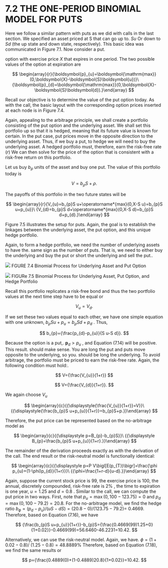 # 7.2 THE ONE-PERIOD BINOMIAL MODEL FOR PUTS

Here we follow a similar pattern with puts as we did with calls in the last section. We specified an asset priced at S that can go up to. $S u$ Or down to $S d$ (the up state and down state, respectively). This basic idea was communicated in Figure 7.1. Now consider a put.

option with exercise price $X$ that expires in one period. The two possible values of the option at expiration are

$$
\begin{array}{r}{\boldsymbol{p}_{u}=\boldsymbol{\mathrm{max}}(0,\boldsymbol{X}-\boldsymbol{S}\boldsymbol{u})}\ {\boldsymbol{p}_{d}=\boldsymbol{\mathrm{max}}(0,\boldsymbol{X}-\boldsymbol{S}\boldsymbol{d}).}\end{array}
$$

Recall our objective is to determine the value of the put option today. As with the call, the basic layout with the corresponding option prices inserted at each node is in Figure 7.4.

Again, appealing to the arbitrage principle, we shall create a portfolio consisting of the put option and the underlying asset. We shall set this portfolio up so that it is hedged, meaning that its future value is known for certain. In the put case, put prices move in the opposite direction to the underlying asset. Thus, if we buy a put, to hedge we will need to buy the underlying asset. A hedged portfolio must, therefore, earn the risk-free rate $(r)$ We can then solve for the price of the option that is consistent with a risk-free return on this portfolio.

Let us buy $b_{p}$ units of the asset and buy one put. The value of this portfolio today is

$$
V=b_{\rho}S+\rho.
$$

The payoffs of this portfolio in the two future states will be

$$
\begin{array}{r}{V_{u}=b_{p}S u+\operatorname*{max}(0,X-S u)=b_{p}S u+p_{u}}\ {V_{d}=b_{p}S d+\operatorname*{max}(0,X-S d)=b_{p}S d+p_{d}.}\end{array}
$$

Figure 7.5 illustrates the setup for puts. Again, the goal is to establish the linkages between the underlying asset, the put option, and this unique hedge portfolio.

Again, to form a hedge portfolio, we need the number of underlying assets to have the. same sign as the number of puts. That is, we need to either buy the underlying and buy the put or short the underlying and sell the put..

![](images/b0613005d3dc4733b2a56c055368ca812308ae8eb67f48566ca5809d5942b7a4.jpg)
FGURE 7.4 Binomial Process for Underlying Asset and Put Option

![](images/cbde51600de04f8eb4f83af7b3c6af730645812bee82c47fcc7e6692e08ff5d7.jpg)
FIGURe 7.5 Binomial Process for Underlying Asset, Put Option, and Hedge Portfolio

Recall this portfolio replicates a risk-free bond and thus the two portfolio values at the next time step have to be equal or

$$
V_{u}=V_{d}.
$$

If we set these two values equal to each other, we have one simple equation with one unknown, $b_{\rho}S u+p_{u}=b_{\rho}S d+p_{d}$ . Thus,

$$
b_{p}={\frac{p_{d}-p_{u}}{S u-S d}}.
$$

Because the option is a put,. $\boldsymbol{p}_{d}>p_{u}$ , and Equation (7.14) will be positive. This result. should make sense. You are long the put and puts move opposite to the underlying, so you. should be long the underlying. To avoid arbitrage, the portfolio must be priced to earn the risk-free rate. Again, the following condition must hold:.

$$
V={\frac{V_{u}}{1+r}}
$$

$$
V={\frac{V_{d}}{1+r}}.
$$

We again choose $V_{u}$

$$
\begin{array}{c}{{\displaystyle{\frac{V_{u}}{1+r}}=V}}\ {{\displaystyle{\frac{b_{p}S u+p_{u}}{1+r}}=b_{p}S+p.}}\end{array}
$$

Therefore, the put price can be represented based on the no-arbitrage model as

$$
\begin{array}{c}{{\displaystyle p=B_{p}-b_{p}S}}\ {{\displaystyle B_{p}=\frac{b_{p}S u+p_{u}}{1+r}.}}\end{array}
$$

The remainder of the derivation proceeds exactly as with the derivation of the call. The end result or the risk-neutral model is functionally identical:

$$
\begin{array}{c}{{\displaystyle p=P V\bigl[E(p_{T})\bigr]=\frac{\phi p_{u}+(1-\phi)p_{d}}{1+r}}}\ {{\phi=\frac{1+r-d}{u-d}.}}\end{array}
$$

Again, suppose the current stock price is 99, the exercise price is 100, the annual, discretely compounded, risk-free rate is $2\%$ , the time to expiration is one year, $u=1.25$ and $d=0.8$ . Similar to the call, we can compute the put price in two ways. First, note that $p_{u}=\operatorname*{max}(0,100-123.75)=0$ and $p_{d}=\operatorname*{max}(0,100-79.2)=20.8.$ For the no-arbitrage model, we find the hedge ratio $b_{\phi}=(p_{d}-p_{u})/(u S-d S)=(20.8-0)/(123.75-79.2)=$ 0.4669. Therefore, based on Equation (7.16), we have

$$
{\frac{b_{p}S u+p_{u}}{1+r}}-b_{p}S={\frac{0.4669(99)1.25+0}{1+0.02}}-0.4669(99)=56.6460-46.2231=10.42.
$$

Alternatively, we can use the risk-neutral model. Again, we have. $\phi=(1+0.02-0.8)/$ $(1.25-0.8)=48.8889\%$ Therefore, based on Equation (7.18), we find the same results or

$$
p={\frac{0.4889(0)+(1-0.4889)20.8}{1+0.02}}=10.42.
$$
